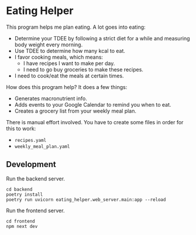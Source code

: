 # Eating Helper

This program helps me plan eating. A lot goes into eating:

- Determine your TDEE by following a strict diet for a while and measuring body
  weight every morning.
- Use TDEE to determine how many kcal to eat.
- I favor cooking meals, which means:
  - I have recipes I want to make per day.
  - I need to go buy groceries to make these recipes.
- I need to cook/eat the meals at certain times.

How does this program help? It does a few things:

- Generates macronutrient info.
- Adds events to your Google Calendar to remind you when to eat.
- Creates a grocery list from your weekly meal plan.

There is manual effort involved. You have to create some files in order for this to work:

- `recipes.yaml`
- `weekly_meal_plan.yaml`

## Development

Run the backend server.

```shell
cd backend
poetry install
poetry run uvicorn eating_helper.web_server.main:app --reload
```

Run the frontend server.

```shell
cd frontend
npm next dev
```
